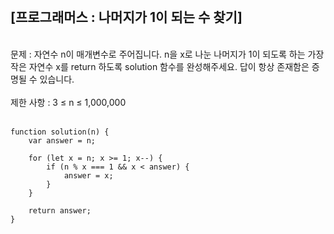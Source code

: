 
<br>

## **[프로그래머스 : 나머지가 1이 되는 수 찾기]**

<br>문제 : 자연수 n이 매개변수로 주어집니다. n을 x로 나눈 나머지가 1이 되도록 하는 가장 작은 자연수 x를 return 하도록 solution 함수를 완성해주세요. 답이 항상 존재함은 증명될 수 있습니다.<br><br>
제한 사항 : 3 ≤ n ≤ 1,000,000<br><br>

```JS
function solution(n) {
    var answer = n;
    
    for (let x = n; x >= 1; x--) {
        if (n % x === 1 && x < answer) {
            answer = x;
        }
    }
    
    return answer;
}
```
